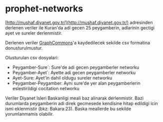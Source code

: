 # prophet-networks

[http://mushaf.diyanet.gov.tr/](http://mushaf.diyanet.gov.tr/) adresinden derlenen veriler ile Kuran'da adi gecen 25 peygamberin, adlarinin gectigi ayet ve sureler derlenmistir.

Derlenen veriler [GraphCommons](https://graphcommons.com)'a kaydedilecek sekilde csv formatina donusturulmustur.

Olusturulan csv dosyalari:
* Peygamber-Sure`: Sure'de adi gecen peygamberler networku
* Peygamber-Ayet`: Ayette adi gecen peygamberler networku
* Ayet-Sure: Ayet'in dahil oldugu sureler networku
* Peygamber-Peygamber: Ayni sure'de yer alan peygamberlerin eslestirildigi cocitation networku

Veriler Diyanet Isleri Baskanligi meali baz alinarak derlenmistir. Bazi durumlarda peygamberin adi direk gecmesede kendisine hitap edildigi icin ismi eklenmistir (bkz: Bakara:23). Baska meallerde bu sekilde yorumlanmamis olabilir.

